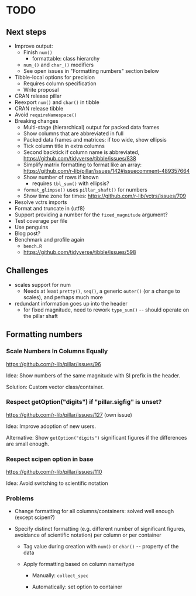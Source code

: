 # TODO

## Next steps

- Improve output:
    - Finish `num()`
        - formattable: class hierarchy
    - `num_()` and `char_()` modifiers
    - See open issues in "Formatting numbers" section below
- Tibble-local options for precision
    - Requires column specification
    - Write proposal
- CRAN release pillar
- Reexport `num()` and `char()` in tibble
- CRAN release tibble
- Avoid `requireNamespace()`
- Breaking changes
    - Multi-stage (hierarchical) output for packed data frames
    - Show columns that are abbreviated in full
    - Packed data frames and matrices: if too wide, show ellipsis
    - Tick column title in extra columns
    - Second backtick if column name is abbreviated, <https://github.com/tidyverse/tibble/issues/838>
    - Simplify matrix formatting to format like an array: <https://github.com/r-lib/pillar/issues/142#issuecomment-489357664>
    - Show number of rows if known
        - requires `tbl_sum()` with ellipsis?
    - `format_glimpse()` uses `pillar_shaft()` for numbers
    - Show time zone for times: <https://github.com/r-lib/vctrs/issues/709>
- Resolve vctrs imports
- Format and truncate in {utf8}
- Support providing a number for the `fixed_magnitude` argument?
- Test coverage per file
- Use penguins
- Blog post?
- Benchmark and profile again
    - `bench.R`
    - <https://github.com/tidyverse/tibble/issues/598>

## Challenges

- scales support for num
    - Needs at least `pretty()`, `seq()`, a generic `outer()` (or a change to scales), and perhaps much more
- redundant information goes up into the header
    - for fixed magnitude, need to rework `type_sum()` -- should operate on the pillar shaft


## Formatting numbers

### Scale Numbers In Columns Equally

<https://github.com/r-lib/pillar/issues/96>

Idea: Show numbers of the same magnitude with SI prefix in the header.

Solution: Custom vector class/container.

### Respect getOption("digits") if "pillar.sigfig" is unset?

<https://github.com/r-lib/pillar/issues/127> (own issue)

Idea: Improve adoption of new users.

Alternative: Show `getOption("digits")` significant figures if the differences are small enough.

### Respect scipen option in base

<https://github.com/r-lib/pillar/issues/110>

Idea: Avoid switching to scientific notation


### Problems

- Change formatting for all columns/containers: solved well enough (except scipen?)

- Specify distinct formatting (e.g. different number of significant figures, avoidance of scientific notation) per column or per container

    - Tag value during creation with `num()` or `char()` -- property of the data

    - Apply formatting based on column name/type

        - Manually: `collect_spec`

        - Automatically: set option to container
